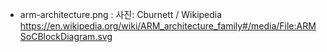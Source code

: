 - arm-architecture.png : 사진: Cburnett / Wikipedia https://en.wikipedia.org/wiki/ARM_architecture_family#/media/File:ARMSoCBlockDiagram.svg
